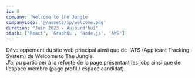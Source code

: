 ```yaml
---
id: 8
company: 'Welcome to the Jungle'
companyLogo: '@/assets/xp/welcome.png'
duration: "Juin 2023 - Aujourd'hui"
stack: ['React', 'GraphQL', 'Node.js', 'AWS']
---
```


Développement du site web principal ainsi que de l'ATS (Applicant Tracking System) de Welcome to The Jungle.\
J’ai pu participer à la refonte de la page présentant les jobs ainsi que de l’espace membre (page profil / espace candidat).

